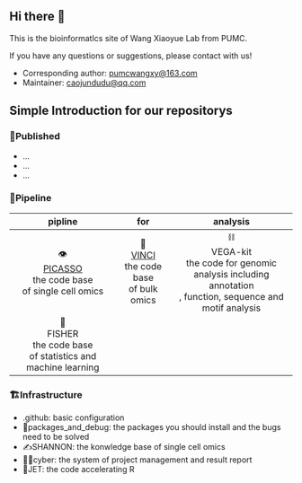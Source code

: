 ## Hi there 👋
This is the bioinformatIcs site of Wang Xiaoyue Lab from PUMC.

If you have any questions or suggestions, please contact with us!
- Corresponding author: pumcwangxy@163.com
- Maintainer: caojundudu@qq.com

## Simple Introduction for our repositorys
### 📖Published
- ...
- ...
- ...
 

### 🌠Pipeline
|pipline|for|analysis|
|:----:|:----:|:----:|
|👁<br>[PICASSO](https://github.com/Wangxiaoyue-lab/PICASSO)<br> the code base<br>of single cell omics|🦕<br>[VINCI](https://github.com/Wangxiaoyue-lab/VINCI)<br> the code base<br> of bulk omics|⛓<br>VEGA-kit<br> the code for genomic<br>analysis including annotation<br>, function, sequence and motif analysis|
|👴<br>FISHER<br>  the code base<br> of statistics and machine learning|||

### 🏗Infrastructure
- .github: basic configuration
- 🧯packages_and_debug: the packages you should install and the bugs need to be solved
- ✍SHANNON: the konwledge base of single cell omics 
- 👮‍♂️cyber: the system of project management and result report
- 🚀JET: the code accelerating R



<!--

**Here are some ideas to get you started:**

🙋‍♀️ A short introduction - what is your organization all about?
🌈 Contribution guidelines - how can the community get involved?
👩‍💻 Useful resources - where can the community find your docs? Is there anything else the community should know?
🍿 Fun facts - what does your team eat for breakfast?
🧙 Remember, you can do mighty things with the power of [Markdown](https://docs.github.com/github/writing-on-github/getting-started-with-writing-and-formatting-on-github/basic-writing-and-formatting-syntax)
-->
